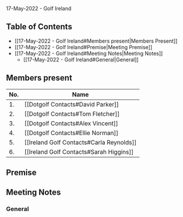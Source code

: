 17-May-2022 - Golf Ireland 

## Table of Contents 
- [[17-May-2022 - Golf Ireland#Members present|Members Present]]
- [[17-May-2022 - Golf Ireland#Premise|Meeting Premise]]
- [[17-May-2022 - Golf Ireland#Meeting Notes|Meeting Notes]]
	- [[17-May-2022 - Golf Ireland#General|General]]


## Members present
| No.  | Name | 
| ----  | ----- |
| 1.  | [[Dotgolf Contacts#David Parker]] | 
| 2.  | [[Dotgolf Contacts#Tom Fletcher]] | 
| 3.  | [[Dotgolf Contacts#Alex Vincent]] | 
| 4.  | [[Dotgolf Contacts#Ellie Norman]] | 
| 5.  | [[Ireland Golf Contacts#Carla Reynolds]] | 
| 6.  | [[Ireland Golf Contacts#Sarah Higgins]] | 


## Premise


## Meeting Notes

### General